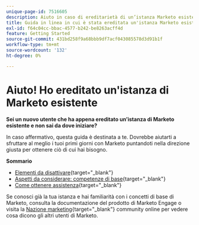 ```yaml
---
unique-page-id: 7516605
description: Aiuto in caso di ereditarietà di un’istanza Marketo esistente - Documentazione Marketo - Documentazione del prodotto
title: Guida in linea in cui è stata ereditata un'istanza Marketo esistente
exl-id: f64c04cc-bbac-4577-b242-be8263acff4d
feature: Getting Started
source-git-commit: 431bd258f9a68bbb9df7acf043085578d3d91b1f
workflow-type: tm+mt
source-wordcount: '132'
ht-degree: 0%

---
```


# Aiuto! Ho ereditato un&#39;istanza di Marketo esistente

**Sei un nuovo utente che ha appena ereditato un’istanza di Marketo esistente e non sai da dove iniziare?**

In caso affermativo, questa guida è destinata a te. Dovrebbe aiutarti a sfruttare al meglio i tuoi primi giorni con Marketo puntandoti nella direzione giusta per ottenere ciò di cui hai bisogno.

**Sommario**

* [Elementi da disattivare](/help/marketo/getting-started/inheriting-a-marketo-instance/items-to-check-off.md){target="_blank"}
* [Aspetti da considerare: competenze di base](/help/marketo/getting-started/inheriting-a-marketo-instance/things-to-review-core-skills.md){target="_blank"}
* [Come ottenere assistenza](/help/marketo/getting-started/inheriting-a-marketo-instance/ways-to-get-help.md){target="_blank"}

Se conosci già la tua istanza e hai familiarità con i concetti di base di Marketo, consulta la documentazione del prodotto di Marketo Engage o visita la [Nazione marketing](https://nation.marketo.com/){target="_blank"} community online per vedere cosa dicono gli altri utenti di Marketo.
